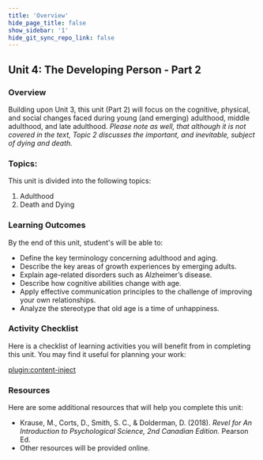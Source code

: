 ```yaml
---
title: 'Overview'
hide_page_title: false
show_sidebar: '1'
hide_git_sync_repo_link: false
---
```


## **Unit 4: The Developing Person - Part 2**

### Overview

Building upon Unit 3, this unit (Part 2) will focus on the cognitive, physical, and social changes faced during young (and emerging) adulthood, middle adulthood, and late adulthood. *Please note as well, that although it is not covered in the text, Topic 2 discusses the important, and inevitable, subject of dying and death.*

### Topics:

This unit is divided into the following topics:

 1. Adulthood
 2. Death and Dying

### Learning Outcomes 

By the end of this unit, student's will be able to:

 - Define the key terminology concerning adulthood and aging.
 - Describe the key areas of growth experiences by emerging adults.
 - Explain age-related disorders such as Alzheimer’s disease.
 - Describe how cognitive abilities change with age.
 - Apply effective communication principles to the challenge of improving your own relationships.
 - Analyze the stereotype that old age is a time of unhappiness.

### Activity Checklist

Here is a checklist of learning activities you will benefit from in completing this unit. You may find it useful for planning your work:

[plugin:content-inject](_schedule)


### Resources

Here are some additional resources that will help you complete this unit:

 - Krause, M., Corts, D., Smith, S. C., & Dolderman, D. (2018). *Revel for An Introduction to Psychological Science, 2nd Canadian Edition.* Pearson Ed.
 - Other resources will be provided online.
